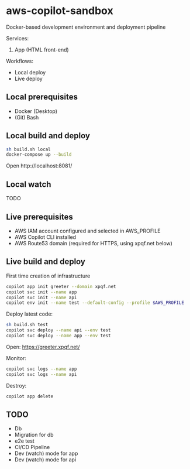 # aws-copilot-sandbox

Docker-based development environment and deployment pipeline

Services:

1. App (HTML front-end)

Workflows:

- Local deploy
- Live deploy

## Local prerequisites

- Docker (Desktop)
- (Git) Bash

## Local build and deploy

```bash
sh build.sh local
docker-compose up --build
```

Open http://localhost:8081/

## Local watch

TODO

## Live prerequisites

- AWS IAM account configured and selected in AWS_PROFILE
- AWS Copilot CLI installed
- AWS Route53 domain (required for HTTPS, using xpqf.net below)

## Live build and deploy

First time creation of infrastructure

```bash
copilot app init greeter --domain xpqf.net
copilot svc init --name app
copilot svc init --name api
copilot env init --name test --default-config --profile $AWS_PROFILE
```

Deploy latest code:

```bash
sh build.sh test
copilot svc deploy --name api --env test
copilot svc deploy --name app --env test
```

Open: https://greeter.xpqf.net/

Monitor:

```bash
copilot svc logs --name app
copilot svc logs --name api
```

Destroy:

```bash
copilot app delete
```

## TODO

- Db
- Migration for db
- e2e test
- CI/CD Pipeline
- Dev (watch) mode for app
- Dev (watch) mode for api
